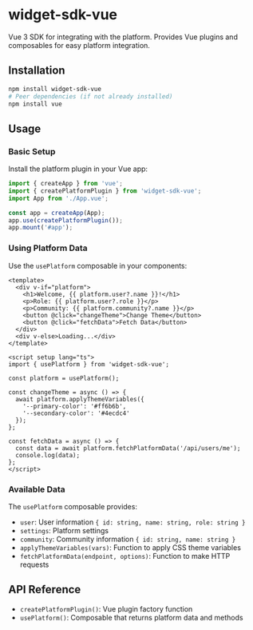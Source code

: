 # widget-sdk-vue

Vue 3 SDK for integrating with the platform. Provides Vue plugins and composables for easy platform integration.

## Installation

```bash
npm install widget-sdk-vue
# Peer dependencies (if not already installed)
npm install vue
```

## Usage

### Basic Setup

Install the platform plugin in your Vue app:

```typescript
import { createApp } from 'vue';
import { createPlatformPlugin } from 'widget-sdk-vue';
import App from './App.vue';

const app = createApp(App);
app.use(createPlatformPlugin());
app.mount('#app');
```

### Using Platform Data

Use the `usePlatform` composable in your components:

```vue
<template>
  <div v-if="platform">
    <h1>Welcome, {{ platform.user?.name }}!</h1>
    <p>Role: {{ platform.user?.role }}</p>
    <p>Community: {{ platform.community?.name }}</p>
    <button @click="changeTheme">Change Theme</button>
    <button @click="fetchData">Fetch Data</button>
  </div>
  <div v-else>Loading...</div>
</template>

<script setup lang="ts">
import { usePlatform } from 'widget-sdk-vue';

const platform = usePlatform();

const changeTheme = async () => {
  await platform.applyThemeVariables({
    '--primary-color': '#ff6b6b',
    '--secondary-color': '#4ecdc4'
  });
};

const fetchData = async () => {
  const data = await platform.fetchPlatformData('/api/users/me');
  console.log(data);
};
</script>
```

### Available Data

The `usePlatform` composable provides:

- `user`: User information `{ id: string, name: string, role: string }`
- `settings`: Platform settings
- `community`: Community information `{ id: string, name: string }`
- `applyThemeVariables(vars)`: Function to apply CSS theme variables
- `fetchPlatformData(endpoint, options)`: Function to make HTTP requests

## API Reference

- `createPlatformPlugin()`: Vue plugin factory function
- `usePlatform()`: Composable that returns platform data and methods 